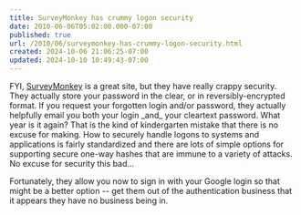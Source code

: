```yaml
---
title: SurveyMonkey has crummy logon security
date: 2010-06-06T05:02:00.000-07:00
published: true
url: /2010/06/surveymonkey-has-crummy-logon-security.html
created: 2024-10-06 21:06:25-07:00
updated: 2024-10-10 10:49:43-07:00
---
```


FYI, [SurveyMonkey](https://www.surveymonkey.com) is a great site, but they have really crappy security. They actually store your password in the clear, or in reversibly-encrypted format. If you request your forgotten login and/or password, they actually helpfully email you both your login \_and\_ your cleartext password. What year is it again? That is the kind of kindergarten mistake that there is no excuse for making. How to securely handle logons to systems and applications is fairly standardized and there are lots of simple options for supporting secure one-way hashes that are immune to a variety of attacks. No excuse for security this bad...  
  
Fortunately, they allow you now to sign in with your Google login so that might be a better option -- get them out of the authentication business that it appears they have no business being in.
